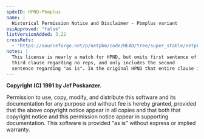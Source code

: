 ```yaml
---
spdxID: HPND-Pbmplus
name: |
  Historical Permission Notice and Disclaimer - Pbmplus variant
osiApproved: "false"
listVersionAdded: 3.22
crossRefs: 
  - "https://sourceforge.net/p/netpbm/code/HEAD/tree/super_stable/netpbm.c#l8"
notes: |
  This license is nearly a match for HPND, but omits first sentence of
  third clause regarding no reps, and only includes the second
  sentence regarding "as is". In the original HPND that entire clause is optional.
---
```


**Copyright (C) 1991 by Jef Poskanzer.**

Permission to use, copy, modify, and distribute this software and its documentation for any purpose and without fee is hereby granted, provided that the above copyright notice appear in all copies and that both that copyright notice and this permission notice appear in supporting documentation. This software is provided "as is" without express or implied warranty.
